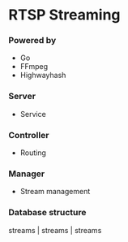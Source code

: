 # RTSP Streaming

### Powered by 

* Go
* FFmpeg
* Highwayhash

### Server

* Service

### Controller

* Routing
    
### Manager

* Stream management 

### Database structure


streams | streams | streams

